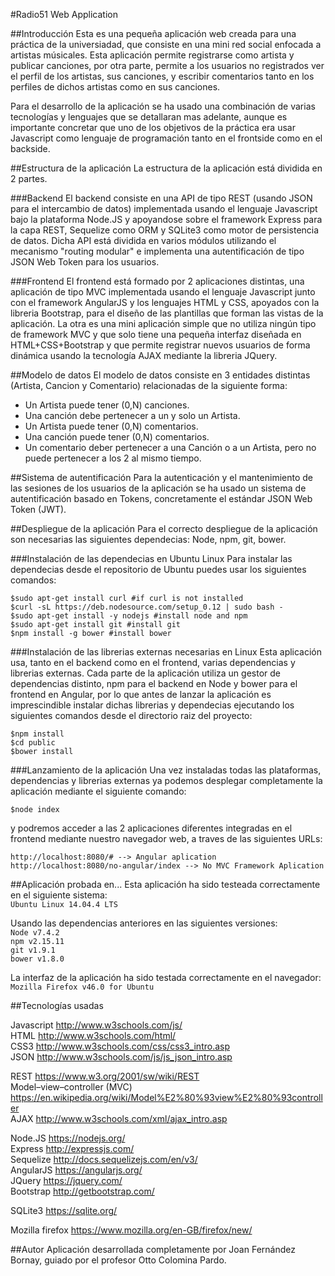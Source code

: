 #Radio51 Web Application

##Introducción
Esta es una pequeña aplicación web creada para una práctica de la universiadad, que consiste en una mini red social enfocada a artistas músicales. Esta aplicación permite registrarse como artista y publicar canciones, por otra parte, permite a los usuarios no registrados ver el perfil de los artistas, sus canciones, y escribir comentarios tanto en los perfiles de dichos artistas como en sus canciones.

Para el desarrollo de la aplicación se ha usado una combinación de varias tecnologías y lenguajes que se detallaran mas adelante, aunque es importante concretar que uno de los objetivos de la práctica era usar Javascript como lenguaje de programación tanto en el frontside como en el backside.

##Estructura de la aplicación
La estructura de la aplicación está dividida en 2 partes.

###Backend
El backend consiste en una API de tipo REST (usando JSON para el intercambio de datos) implementada usando el lenguaje Javascript bajo la plataforma Node.JS y apoyandose sobre el framework Express para la capa REST, Sequelize como ORM y SQLite3 como motor de persistencia de datos. Dicha API está dividida en varios módulos utilizando el mecanismo "routing modular" e implementa una autentificación de tipo JSON Web Token para los usuarios. 

###Frontend
El frontend está formado por 2 aplicaciones distintas, una aplicación de tipo MVC implementada usando el lenguaje Javascript junto con el framework AngularJS y los lenguajes HTML y CSS, apoyados con la libreria Bootstrap, para el diseño de las plantillas que forman las vistas de la aplicación. La otra es una mini aplicación simple que no utiliza ningún tipo de framework MVC y que solo tiene una pequeña interfaz diseñada en HTML+CSS+Bootstrap y que permite registrar nuevos usuarios de forma dinámica usando la tecnología AJAX mediante la libreria JQuery.

##Modelo de datos
El modelo de datos consiste en 3 entidades distintas (Artista, Cancion y Comentario) relacionadas de la siguiente forma:  
 * Un Artista puede tener (0,N) canciones.  
 * Una canción debe pertenecer a un y solo un Artista.  
 * Un Artista puede tener (0,N) comentarios.  
 * Una canción puede tener (0,N) comentarios.  
 * Un comentario deber pertenecer a una Canción o a un Artista, pero no puede pertenecer a los 2 al mismo tiempo.  

##Sistema de autentificación
Para la autenticación y el mantenimiento de las sesiones de los usuarios de la aplicación se ha usado un sistema de autentificación basado en Tokens, concretamente el estándar JSON Web Token (JWT).

##Despliegue de la aplicación
Para el correcto despliegue de la aplicación son necesarias las siguientes dependecias: Node, npm, git, bower.

###Instalación de las dependecias en Ubuntu Linux
Para instalar las dependecias desde el repositorio de Ubuntu puedes usar los siguientes comandos:  

 `$sudo apt-get install curl #if curl is not installed`  
 `$curl -sL https://deb.nodesource.com/setup_0.12 | sudo bash -`  
 `$sudo apt-get install -y nodejs #install node and npm`  
 `$sudo apt-get install git #install git`  
 `$npm install -g bower #install bower`  

###Instalación de las librerias externas necesarias en Linux
Esta aplicación usa, tanto en el backend como en el frontend, varias dependencias y librerias externas. Cada parte de la aplicación utiliza un gestor de dependencias distinto, npm para el backend en Node y bower para el frontend en Angular, por lo que antes de lanzar la aplicación es imprescindible instalar dichas librerias y dependecias ejecutando los siguientes comandos desde el directorio raiz del proyecto:

 `$npm install`  
 `$cd public`  
 `$bower install`  

###Lanzamiento de la aplicación
Una vez instaladas todas las plataformas, dependencias y librerias externas ya podemos desplegar completamente la aplicación mediante el siguiente comando:

 `$node index`  

y podremos acceder a las 2 aplicaciones diferentes integradas en el frontend mediante nuestro navegador web, a traves de las siguientes URLs:

 `http://localhost:8080/# --> Angular aplication`  
 `http://localhost:8080/no-angular/index --> No MVC Framework Aplication`  

##Aplicación probada en...
Esta aplicación ha sido testeada correctamente en el siguiente sistema:  
 `Ubuntu Linux 14.04.4 LTS`  
 
Usando las dependencias anteriores en las siguientes versiones:  
 `Node v7.4.2`  
 `npm v2.15.11`  
 `git v1.9.1`  
 `bower v1.8.0`  
 
 La interfaz de la aplicación ha sido testada correctamente en el navegador:  
  `Mozilla Firefox v46.0 for Ubuntu`  
  
##Tecnologías usadas

Javascript http://www.w3schools.com/js/  
HTML http://www.w3schools.com/html/  
CSS3 http://www.w3schools.com/css/css3_intro.asp  
JSON http://www.w3schools.com/js/js_json_intro.asp  
  
REST https://www.w3.org/2001/sw/wiki/REST  
Model–view–controller (MVC) https://en.wikipedia.org/wiki/Model%E2%80%93view%E2%80%93controller  
AJAX http://www.w3schools.com/xml/ajax_intro.asp  
  
Node.JS https://nodejs.org/  
Express http://expressjs.com/  
Sequelize http://docs.sequelizejs.com/en/v3/  
AngularJS https://angularjs.org/  
JQuery https://jquery.com/  
Bootstrap http://getbootstrap.com/  
  
SQLite3 https://sqlite.org/  
  
Mozilla firefox https://www.mozilla.org/en-GB/firefox/new/  
  
##Autor
Aplicación desarrollada completamente por Joan Fernández Bornay, guiado por el profesor Otto Colomina Pardo.

